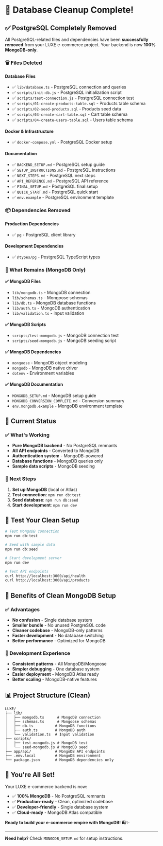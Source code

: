 # 🧹 Database Cleanup Complete!

## ✅ PostgreSQL Completely Removed

All PostgreSQL-related files and dependencies have been **successfully removed** from your LUXE e-commerce project. Your backend is now **100% MongoDB-only**.

### 🗑️ Files Deleted

#### Database Files

- ✅ `lib/database.ts` - PostgreSQL connection and queries
- ✅ `scripts/init-db.js` - PostgreSQL initialization script
- ✅ `scripts/test-connection.js` - PostgreSQL connection test
- ✅ `scripts/01-create-products-table.sql` - Products table schema
- ✅ `scripts/02-seed-products.sql` - Products seed data
- ✅ `scripts/03-create-cart-table.sql` - Cart table schema
- ✅ `scripts/04-create-users-table.sql` - Users table schema

#### Docker & Infrastructure

- ✅ `docker-compose.yml` - PostgreSQL Docker setup

#### Documentation

- ✅ `BACKEND_SETUP.md` - PostgreSQL setup guide
- ✅ `SETUP_INSTRUCTIONS.md` - PostgreSQL instructions
- ✅ `NEXT_STEPS.md` - PostgreSQL next steps
- ✅ `API_REFERENCE.md` - PostgreSQL API reference
- ✅ `FINAL_SETUP.md` - PostgreSQL final setup
- ✅ `QUICK_START.md` - PostgreSQL quick start
- ✅ `env.example` - PostgreSQL environment template

### 📦 Dependencies Removed

#### Production Dependencies

- ✅ `pg` - PostgreSQL client library

#### Development Dependencies

- ✅ `@types/pg` - PostgreSQL TypeScript types

### 🎯 What Remains (MongoDB Only)

#### ✅ MongoDB Files

- `lib/mongodb.ts` - MongoDB connection
- `lib/schemas.ts` - Mongoose schemas
- `lib/db.ts` - MongoDB database functions
- `lib/auth.ts` - MongoDB authentication
- `lib/validation.ts` - Input validation

#### ✅ MongoDB Scripts

- `scripts/test-mongodb.js` - MongoDB connection test
- `scripts/seed-mongodb.js` - MongoDB seeding script

#### ✅ MongoDB Dependencies

- `mongoose` - MongoDB object modeling
- `mongodb` - MongoDB native driver
- `dotenv` - Environment variables

#### ✅ MongoDB Documentation

- `MONGODB_SETUP.md` - MongoDB setup guide
- `MONGODB_CONVERSION_COMPLETE.md` - Conversion summary
- `env.mongodb.example` - MongoDB environment template

## 🚀 Current Status

### ✅ What's Working

- **Pure MongoDB backend** - No PostgreSQL remnants
- **All API endpoints** - Converted to MongoDB
- **Authentication system** - MongoDB-powered
- **Database functions** - MongoDB queries only
- **Sample data scripts** - MongoDB seeding

### 🎯 Next Steps

1. **Set up MongoDB** (local or Atlas)
2. **Test connection**: `npm run db:test`
3. **Seed database**: `npm run db:seed`
4. **Start development**: `npm run dev`

## 🧪 Test Your Clean Setup

```bash
# Test MongoDB connection
npm run db:test

# Seed with sample data
npm run db:seed

# Start development server
npm run dev

# Test API endpoints
curl http://localhost:3000/api/health
curl http://localhost:3000/api/products
```

## 🎉 Benefits of Clean MongoDB Setup

### ✅ Advantages

- **No confusion** - Single database system
- **Smaller bundle** - No unused PostgreSQL code
- **Cleaner codebase** - MongoDB-only patterns
- **Faster development** - No database switching
- **Better performance** - Optimized for MongoDB

### 🔧 Development Experience

- **Consistent patterns** - All MongoDB/Mongoose
- **Simpler debugging** - One database system
- **Easier deployment** - MongoDB Atlas ready
- **Better scaling** - MongoDB-native features

## 📊 Project Structure (Clean)

```
LUXE/
├── lib/
│   ├── mongodb.ts      # MongoDB connection
│   ├── schemas.ts      # Mongoose schemas
│   ├── db.ts          # MongoDB functions
│   ├── auth.ts        # MongoDB auth
│   └── validation.ts  # Input validation
├── scripts/
│   ├── test-mongodb.js # MongoDB test
│   └── seed-mongodb.js # MongoDB seed
├── app/api/           # MongoDB API endpoints
├── .env.local         # MongoDB environment
└── package.json       # MongoDB dependencies only
```

## 🎯 You're All Set!

Your LUXE e-commerce backend is now:

- ✅ **100% MongoDB** - No PostgreSQL remnants
- ✅ **Production-ready** - Clean, optimized codebase
- ✅ **Developer-friendly** - Single database system
- ✅ **Cloud-ready** - MongoDB Atlas compatible

**Ready to build your e-commerce empire with MongoDB!** 🛍️✨

---

**Need help?** Check `MONGODB_SETUP.md` for setup instructions.

